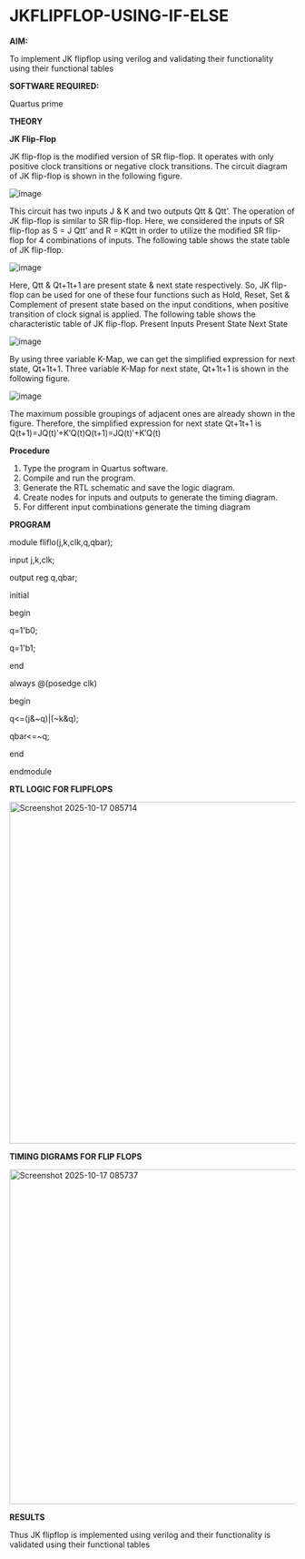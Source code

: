 # JKFLIPFLOP-USING-IF-ELSE

**AIM:** 

To implement  JK flipflop using verilog and validating their functionality using their functional tables

**SOFTWARE REQUIRED:**

Quartus prime

**THEORY**

**JK Flip-Flop**

JK flip-flop is the modified version of SR flip-flop. It operates with only positive clock transitions or negative clock transitions. The circuit diagram of JK flip-flop is shown in the following figure.

![image](https://github.com/naavaneetha/JKFLIPFLOP-USING-IF-ELSE/assets/154305477/a649c30b-232b-4558-b188-fd6c09845180)


This circuit has two inputs J & K and two outputs Qtt & Qtt’. The operation of JK flip-flop is similar to SR flip-flop. Here, we considered the inputs of SR flip-flop as S = J Qtt’ and R = KQtt in order to utilize the modified SR flip-flop for 4 combinations of inputs. The following table shows the state table of JK flip-flop.

![image](https://github.com/naavaneetha/JKFLIPFLOP-USING-IF-ELSE/assets/154305477/c4360742-e8a8-4937-b089-c46c0433f9a3)

 
Here, Qtt & Qt+1t+1 are present state & next state respectively. So, JK flip-flop can be used for one of these four functions such as Hold, Reset, Set & Complement of present state based on the input conditions, when positive transition of clock signal is applied. The following table shows the characteristic table of JK flip-flop. Present Inputs Present State Next State
 
![image](https://github.com/naavaneetha/JKFLIPFLOP-USING-IF-ELSE/assets/154305477/6c275261-a6d5-4c37-a3a7-1e88ca11c4cd)

By using three variable K-Map, we can get the simplified expression for next state, Qt+1t+1. Three variable K-Map for next state, Qt+1t+1 is shown in the following figure.
 
![image](https://github.com/naavaneetha/JKFLIPFLOP-USING-IF-ELSE/assets/154305477/5174f41b-0ce0-4329-a372-6d1943ea6673)

The maximum possible groupings of adjacent ones are already shown in the figure. Therefore, the simplified expression for next state Qt+1t+1 is Q(t+1)=JQ(t)′+K′Q(t)Q(t+1)=JQ(t)′+K′Q(t)

**Procedure**

 1. Type the program in Quartus software.
 2. Compile and run the program.
 3. Generate the RTL schematic and save the logic diagram.
 4. Create nodes for inputs and outputs to generate the timing diagram.
 5.  For different input combinations generate the timing diagram

**PROGRAM**

 module fliflo(j,k,clk,q,qbar);
 
 input j,k,clk;
 
 output reg q,qbar;
 
 initial
 
 begin
 
 q=1'b0;
 
 q=1'b1;
 
 end
 
 always @(posedge clk)
 
 begin
 
 q<=(j&~q)|(~k&q);
 
 qbar<=~q;
 
 end
 
 endmodule
 
**RTL LOGIC FOR FLIPFLOPS**

<img width="1154" height="601" alt="Screenshot 2025-10-17 085714" src="https://github.com/user-attachments/assets/1610a271-a3c3-49f6-ad1a-261323d67f1c" />

**TIMING DIGRAMS FOR FLIP FLOPS**

<img width="1155" height="589" alt="Screenshot 2025-10-17 085737" src="https://github.com/user-attachments/assets/e53ac5d8-b80c-414d-b427-325b30069dff" />

**RESULTS**

 Thus JK flipflop is implemented using verilog and their functionality is validated using
 their functional tables
